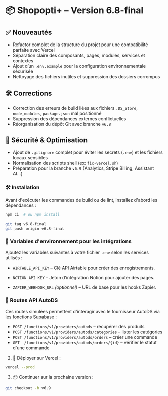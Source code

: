 # 📦 Shopopti+ – Version 6.8-final

## ✅ Nouveautés
- Refactor complet de la structure du projet pour une compatibilité parfaite avec Vercel
- Séparation claire des composants, pages, modules, services et contextes
- Ajout d’un `.env.example` pour la configuration environnementale sécurisée
- Nettoyage des fichiers inutiles et suppression des dossiers corrompus

## 🛠️ Corrections
- Correction des erreurs de build liées aux fichiers `.DS_Store`, `node_modules`, `package.json` mal positionné
- Suppression des dépendances externes conflictuelles
- Réorganisation du dépôt Git avec branche `v6.8`

## 🔐 Sécurité & Optimisation
- Ajout de `.gitignore` complet pour éviter les secrets (`.env`) et les fichiers locaux sensibles
- Normalisation des scripts shell (ex: `fix-vercel.sh`)
- Préparation pour la branche `v6.9` (Analytics, Stripe Billing, Assistant AI...)

### 🛠 Installation

Avant d'exécuter les commandes de build ou de lint, installez d'abord les dépendances :

```bash
npm ci  # ou npm install
```

```bash
git tag v6.8-final
git push origin v6.8-final
```

### 📄 Variables d'environnement pour les intégrations

Ajoutez les variables suivantes à votre fichier `.env` selon les services utilisés :

* `AIRTABLE_API_KEY` – Clé API Airtable pour créer des enregistrements.

* `NOTION_API_KEY` – Jeton d’intégration Notion pour ajouter des pages.

* `ZAPIER_WEBHOOK_URL` *(optionnel)* – URL de base pour les hooks Zapier.

### 📡 Routes API AutoDS

Ces routes simulées permettent d'interagir avec le fournisseur AutoDS via les fonctions Supabase :

* `POST /functions/v1/providers/autods` – récupérer des produits
* `POST /functions/v1/providers/autods/categories` – lister les catégories
* `POST /functions/v1/providers/autods/orders` – créer une commande
* `GET  /functions/v1/providers/autods/orders/{id}` – vérifier le statut d'une commande

2. 🚀 Déployer sur Vercel :

```bash
vercel --prod
```

3. 📦 Continuer sur la prochaine version :

```bash
git checkout -b v6.9
```
